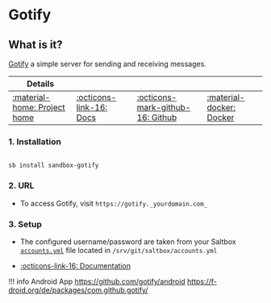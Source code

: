 # Gotify

## What is it?

[Gotify](https://gotify.net/) a simple server for sending and receiving messages.

| Details     |             |             |             |
|-------------|-------------|-------------|-------------|
| [:material-home: Project home ](https://gotify.net/) | [:octicons-link-16: Docs](https://gotify.github.io/api-docs/) | [:octicons-mark-github-16: Github](https://github.com/gotify/server) | [:material-docker: Docker ](https://hub.docker.com/r/gotify/server)|

### 1. Installation

``` shell

sb install sandbox-gotify

```

### 2. URL

- To access Gotify, visit `https://gotify._yourdomain.com_`

### 3. Setup

- The configured username/password are taken from your Saltbox [`accounts.yml`](/saltbox/install#configuration) file located in `/srv/git/saltbox/accounts.yml`

- [:octicons-link-16: Documentation](https://gotify.github.io/api-docs/)

!!! info
    Android App
    https://github.com/gotify/android
    https://f-droid.org/de/packages/com.github.gotify/
